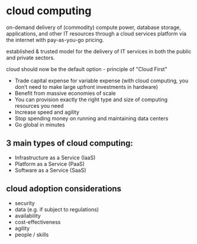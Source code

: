 
# cloud computing

on-demand delivery of (commodity) compute power, database storage, applications, and other IT resources through a cloud services platform via the internet with pay-as-you-go pricing.

established & trusted model for the delivery of IT services in both the public and private sectors.

cloud should now be the default option - principle of "Cloud First"

* Trade capital expense for variable expense (with cloud computing, you don’t need to make large upfront investments in hardware)
* Benefit from massive economies of scale
* You can provision exactly the right type and size of computing resources you need
* Increase speed and agility
* Stop spending money on running and maintaining data centers
* Go global in minutes

## 3 main types of cloud computing:
* Infrastructure as a Service (IaaS)
* Platform as a Service (PaaS)
* Software as a Service (SaaS)

## cloud adoption considerations
* security
* data (e.g. if subject to regulations)
* availability
* cost-effectiveness
* agility
* people / skills




